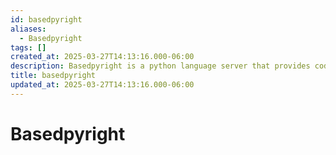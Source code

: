 ```yaml
---
id: basedpyright
aliases:
  - Basedpyright
tags: []
created_at: 2025-03-27T14:13:16.000-06:00
description: Basedpyright is a python language server that provides code completion, linting, and formatting for Python.
title: basedpyright
updated_at: 2025-03-27T14:13:16.000-06:00
---
```


# Basedpyright
